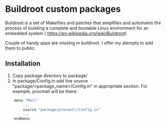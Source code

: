 # Buildroot custom packages

Buildroot is a set of Makefiles and patches that simplifies and automates the process of building a complete and bootable Linux environment for an embedded system (
https://en.wikipedia.org/wiki/Buildroot)

Couple of handy apps are missing in buildroot. I offer my atempts to add them to public.

## Installation

1. Copy package directory to package/
2. In package/Config.in add line source "package/<package_name>/Config.in" in appropriate section. For example, procmail will be there:

```Makefile
    menu "Mail"
        ...
        source "package/procmail/Config.in"
        ...
    endmenu
```

